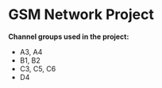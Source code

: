# GSM Network Project

<b>Channel groups used in the project:</b>

- A3, A4
- B1, B2
- C3, C5, C6
- D4
